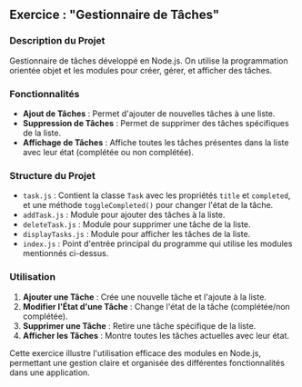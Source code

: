 ## Exercice : "Gestionnaire de Tâches"

### Description du Projet
Gestionnaire de tâches développé en Node.js. On utilise la programmation orientée objet et les modules pour créer, gérer, et afficher des tâches.

### Fonctionnalités
- **Ajout de Tâches** : Permet d'ajouter de nouvelles tâches à une liste.
- **Suppression de Tâches** : Permet de supprimer des tâches spécifiques de la liste.
- **Affichage de Tâches** : Affiche toutes les tâches présentes dans la liste avec leur état (complétée ou non complétée).

### Structure du Projet
- `task.js` : Contient la classe `Task` avec les propriétés `title` et `completed`, et une méthode `toggleCompleted()` pour changer l'état de la tâche.
- `addTask.js` : Module pour ajouter des tâches à la liste.
- `deleteTask.js` : Module pour supprimer une tâche de la liste.
- `displayTasks.js` : Module pour afficher les tâches de la liste.
- `index.js` : Point d'entrée principal du programme qui utilise les modules mentionnés ci-dessus.

### Utilisation
1. **Ajouter une Tâche** : Crée une nouvelle tâche et l'ajoute à la liste.
2. **Modifier l'État d'une Tâche** : Change l'état de la tâche (complétée/non complétée).
3. **Supprimer une Tâche** : Retire une tâche spécifique de la liste.
4. **Afficher les Tâches** : Montre toutes les tâches actuelles avec leur état.

Cette exercice illustre l'utilisation efficace des modules en Node.js, permettant une gestion claire et organisée des différentes fonctionnalités dans une application.